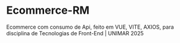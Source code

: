# Ecommerce-RM
Ecommerce com consumo de Api, feito em VUE, VITE, AXIOS, para disciplina de Tecnologias de Front-End | UNIMAR 2025
